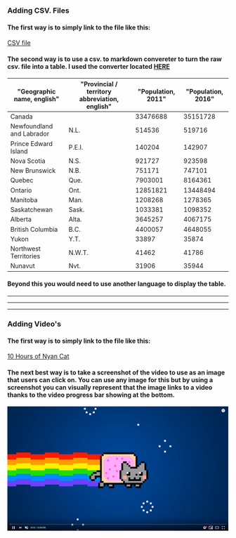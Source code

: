### Adding CSV. Files

#### The first way is to simply link to the file like this: 

[CSV file](census_data.csv)

#### The second way is to use a csv. to markdown convereter to turn the raw csv. file into a table.  I used the converter located [HERE](https://donatstudios.com/CsvToMarkdownTable)

| "Geographic name, english" | "Provincial / territory abbreviation, english" | "Population, 2011" | "Population, 2016" | 
|----------------------------|------------------------------------------------|--------------------|--------------------| 
| Canada                     |                                                | 33476688           | 35151728           | 
| Newfoundland and Labrador  | N.L.                                           | 514536             | 519716             | 
| Prince Edward Island       | P.E.I.                                         | 140204             | 142907             | 
| Nova Scotia                | N.S.                                           | 921727             | 923598             | 
| New Brunswick              | N.B.                                           | 751171             | 747101             | 
| Quebec                     | Que.                                           | 7903001            | 8164361            | 
| Ontario                    | Ont.                                           | 12851821           | 13448494           | 
| Manitoba                   | Man.                                           | 1208268            | 1278365            | 
| Saskatchewan               | Sask.                                          | 1033381            | 1098352            | 
| Alberta                    | Alta.                                          | 3645257            | 4067175            | 
| British Columbia           | B.C.                                           | 4400057            | 4648055            | 
| Yukon                      | Y.T.                                           | 33897              | 35874              | 
| Northwest Territories      | N.W.T.                                         | 41462              | 41786              | 
| Nunavut                    | Nvt.                                           | 31906              | 35944              | 


#### Beyond this you would need to use another language to display the table.

-----
-----
-----

### Adding Video's

#### The first way is to simply link to the file like this: 

[10 Hours of Nyan Cat](https://www.youtube.com/watch?v=SkgTxQm9DWM)


#### The next best way is to take a screenshot of the video to use as an image that users can click on.  You can use any image for this but by using a screenshot you can visually represent that the image links to a video thanks to the video progress bar showing at the bottom.

[![10 Hours of Nyan Cat](nyancat_screenshot.png)](https://www.youtube.com/watch?v=SkgTxQm9DWM)
